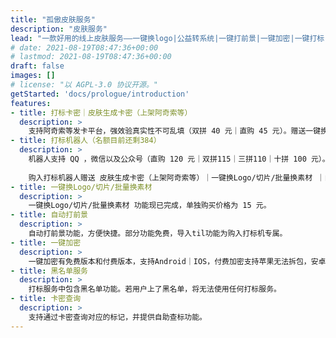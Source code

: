 ```yaml
---
title: "孤傲皮肤服务"
description: "皮肤服务"
lead: "一款好用的线上皮肤服务——一键换logo|公益转系统|一键打前景|一键加密|一键打标|黑名单查询"
# date: 2021-08-19T08:47:36+00:00
# lastmod: 2021-08-19T08:47:36+00:00
draft: false
images: []
# license: "以 AGPL-3.0 协议开源。"
getStarted: 'docs/prologue/introduction'
features: 
- title: 打标卡密｜皮肤生成卡密（上架阿奇索等）
  description: >
    支持阿奇索等发卡平台，强效验真实性不可乱填（双拼 40 元｜直购 45 元）。赠送一键换Logo/切片/批量换素材 功能。
- title: 打标机器人（名额目前还剩384）
  description: >
    机器人支持 QQ ，微信以及公众号（直购 120 元｜双拼115｜三拼110｜十拼 100 元）。额外支持打标手机号版本（打标Pro版本）（直购 150 元，双拼145 三拼140，十拼 130 元）。支持混拼。
    
    购入打标机器人赠送 皮肤生成卡密（上架阿奇索等）｜一键换Logo/切片/批量换素材 ｜自动打前景｜加密Pro｜转系统Pro｜图片水印Pro｜素材分割Pro。打标后文件自动加密（加密方案为加密Pro）。全网最强打标方案。
- title: 一键换Logo/切片/批量换素材
  description: >
    一键换Logo/切片/批量换素材 功能现已完成，单独购买价格为 15 元。
- title: 自动打前景
  description: >
    自动打前景功能，方便快捷。部分功能免费，导入til功能为购入打标机专属。
- title: 一键加密
  description: >
    一键加密有免费版本和付费版本，支持Android｜IOS，付费加密支持苹果无法拆包，安卓支持空包（安卓空包电脑360压缩无法解开）。
- title: 黑名单服务
  description: >
    打标服务中包含黑名单功能。若用户上了黑名单，将无法使用任何打标服务。
- title: 卡密查询
  description: >
    支持通过卡密查询对应的标记，并提供自助查标功能。
---
```

